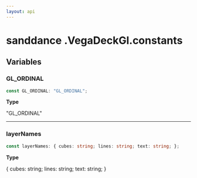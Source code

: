 ```yaml
---
layout: api
---
```


# sanddance .VegaDeckGl.constants

## Variables

### GL_ORDINAL

```typescript
const GL_ORDINAL: "GL_ORDINAL";
```

**Type**

"GL_ORDINAL"

----------

### layerNames

```typescript
const layerNames: { cubes: string; lines: string; text: string; };
```

**Type**

{ cubes: string; lines: string; text: string; }

[NamespaceImport-5]: vegadeckgl.constants#constants
[VariableDeclaration-7]: vegadeckgl.constants#gl_ordinal
[VariableDeclaration-8]: vegadeckgl.constants#layernames